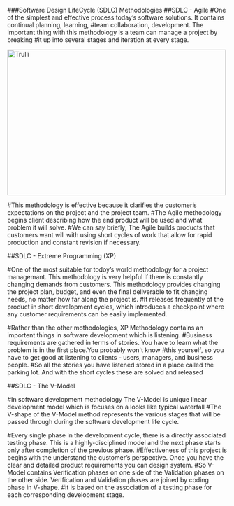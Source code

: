 ###Software Design LifeCycle (SDLC) Methodologies
##SDLC - Agile
#One of the simplest and effective process today’s software solutions. It contains continual planning, learning, 
#team collaboration, development. The important thing with this methodology is a team can manage a project by breaking 
#it up into several stages and iteration at every stage.

<img src="https://miro.medium.com/max/470/0*fHGD69p_F7A1-f_C.png" alt="Trulli" width="500" height="333">

#This methodology is effective because it clarifies the customer’s expectations on the project and the project team. 
#The Agile methodology begins client describing how the end product will be used and what problem it will solve. 
#We can say briefly, The Agile builds products that customers want will with using short cycles of work that allow for rapid production and constant revision if necessary.


##SDLC -  Extreme Programming (XP)

#One of the most suitable for todoy’s world methodology for a project managemant. This methodology is very helpful if there is constantly changing demands from customers. This methodology provides changing the project plan, budget, and even the final deliverable to fit changing needs, no matter how far along the project is. 
#It releases frequently of the product in short development cycles, which introduces a checkpoint where any customer requirements can be easily implemented.

#Rather than the other mothodologies, XP Methodology contains an importent things in software development which is listening.
#Business requirements are gathered in terms of stories. You have to learn what the problem is in the first place.You probably won't know 
#this yourself, so you have to get good at listening to clients - users, managers, and business people. 
#So all the stories you have listened stored in a place called the parking lot. And with the short cycles these are solved and released


##SDLC - The V-Model

#In software development methodology The V-Model is unique linear development model which is focuses on a looks like typical waterfall
#The V-shape of the V-Model method represents the various stages that will be passed through during the software development life cycle.

#Every single phase in the development cycle, there is a directly associated testing phase. This is a highly-disciplined model and the next phase starts only after completion of the previous phase.
#Effectiveness of this project is begins with the understand the customer’s perspective. Once you have the clear and detailed product requirements you can design system.
#So V-Model contains Verification phases on one side of the Validation phases on the other side. Verification and Validation phases are joined by coding phase in V-shape.
#it is based on the association of a testing phase for each corresponding development stage.


